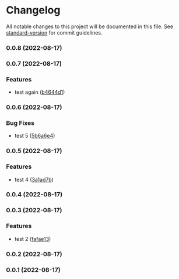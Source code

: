 # Changelog

All notable changes to this project will be documented in this file. See [standard-version](https://github.com/conventional-changelog/standard-version) for commit guidelines.

### 0.0.8 (2022-08-17)

### 0.0.7 (2022-08-17)


### Features

* test again ([b4644d1](https://github.com/bardius/test-gitflow-workflows/commit/b4644d104c5c29f13a1179b77791431e2e5281ed))

### 0.0.6 (2022-08-17)


### Bug Fixes

* test 5 ([5b6a6e4](https://github.com/bardius/test-gitflow-workflows/commit/5b6a6e4c558cf833c82650185cf30e09cf1e2d8b))

### 0.0.5 (2022-08-17)


### Features

* test 4 ([3a1ad7b](https://github.com/bardius/test-gitflow-workflows/commit/3a1ad7b032f68cb21410aa01f7963175256188d1))

### 0.0.4 (2022-08-17)

### 0.0.3 (2022-08-17)


### Features

* test 2 ([fafae13](https://github.com/bardius/test-gitflow-workflows/commit/fafae1339aae232cf14c659ac397f8c3ad53405d))

### 0.0.2 (2022-08-17)

### 0.0.1 (2022-08-17)

